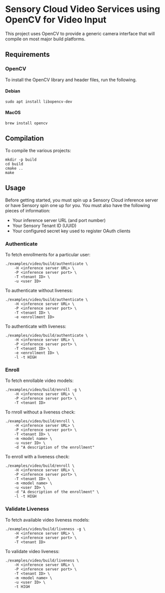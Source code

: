 # Sensory Cloud Video Services using OpenCV for Video Input

This project uses OpenCV to provide a generic camera interface that will compile
on most major build platforms.

## Requirements

### OpenCV

To install the OpenCV library and header files, run the following.

#### Debian

```shell
sudo apt install libopencv-dev
```

#### MacOS

```shell
brew install opencv
```

## Compilation

To compile the various projects:

```shell
mkdir -p build
cd build
cmake ..
make
```

## Usage

Before getting started, you must spin up a Sensory Cloud inference server or
have Sensory spin one up for you. You must also have the following pieces of
information:

-   Your inference server URL (and port number)
-   Your Sensory Tenant ID (UUID)
-   Your configured secret key used to register OAuth clients

### Authenticate

To fetch enrollments for a particular user:

```shell
./examples/video/build/authenticate \
    -H <inference server URL> \
    -P <inference server port> \
    -T <tenant ID> \
    -u <user ID>
```

To authenticate without liveness:

```shell
./examples/video/build/authenticate \
    -H <inference server URL> \
    -P <inference server port> \
    -T <tenant ID> \
    -e <enrollment ID>
```

To authenticate with liveness:

```shell
./examples/video/build/authenticate \
    -H <inference server URL> \
    -P <inference server port> \
    -T <tenant ID> \
    -e <enrollment ID> \
    -l -t HIGH
```

### Enroll

To fetch enrollable video models:

```shell
./examples/video/build/enroll -g \
    -H <inference server URL> \
    -P <inference server port> \
    -T <tenant ID>
```

To rnroll without a liveness check:

```shell
./examples/video/build/enroll \
    -H <inference server URL> \
    -P <inference server port> \
    -T <tenant ID> \
    -m <model name> \
    -u <user ID> \
    -d "A description of the enrollment"
```

To enroll with a liveness check:

```shell
./examples/video/build/enroll \
    -H <inference server URL> \
    -P <inference server port> \
    -T <tenant ID> \
    -m <model name> \
    -u <user ID> \
    -d "A description of the enrollment" \
    -l -t HIGH
```

### Validate Liveness

To fetch available video liveness models:

```shell
./examples/video/build/liveness -g \
    -H <inference server URL> \
    -P <inference server port> \
    -T <tenant ID>
```

To validate video liveness:

```shell
./examples/video/build/liveness \
    -H <inference server URL> \
    -P <inference server port> \
    -T <tenant ID> \
    -m <model name> \
    -u <user ID> \
    -t HIGH
```
